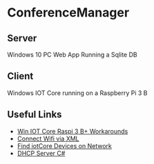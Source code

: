 # ConferenceManager


## Server
Windows 10 PC
Web App Running a Sqlite DB

## Client
Windows IOT Core running on a Raspberry Pi 3 B


## Useful Links
* [Win IOT Core Raspi 3 B+ Workarounds](https://social.msdn.microsoft.com/Forums/en-US/64f33778-4c86-4460-9e4e-53348c73733e/raspberry-pi-3-b-windows-iot-core-boot-work-around?forum=WindowsIoT)
* [Connect Wifi via XML](https://docs.microsoft.com/en-us/windows/iot-core/connect-your-device/setupwifi)
* [Find iotCore Devices on Network](https://www.hackster.io/laserbrain/find-your-winiot-devices-d7eff5)
* [DHCP Server C#](https://github.com/sflanker/WinDHCP)



